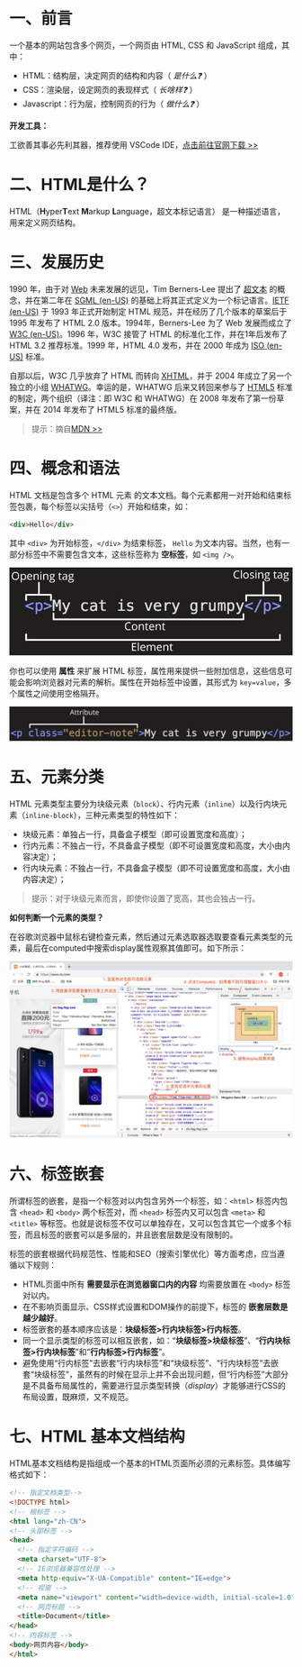 



# 一、前言

一个基本的网站包含多个网页，一个网页由 HTML, CSS 和 JavaScript  组成，其中：

- HTML：结构层，决定网页的结构和内容（ *是什么❓* ）
- CSS：渲染层，设定网页的表现样式（ *长啥样❓* ）
- Javascript：行为层，控制网页的行为（ *做什么❓* ）

**开发工具：**

工欲善其事必先利其器，推荐使用 VSCode IDE，[点击前往官网下载 >>](https://code.visualstudio.com/download)

# 二、HTML是什么？

HTML（**H**yper**T**ext **M**arkup **L**anguage，超文本标记语言） 是一种描述语言，用来定义网页结构。

# 三、发展历史

1990 年，由于对 [Web](https://developer.mozilla.org/zh-CN/docs/Glossary/World_Wide_Web) 未来发展的远见，Tim Berners-Lee 提出了 [超文本](https://developer.mozilla.org/zh-CN/docs/Glossary/Hypertext) 的概念，并在第二年在 [SGML (en-US)](https://developer.mozilla.org/en-US/docs/Glossary/SGML) 的基础上将其正式定义为一个标记语言。[IETF (en-US)](https://developer.mozilla.org/en-US/docs/Glossary/IETF) 于 1993 年正式开始制定 HTML 规范，并在经历了几个版本的草案后于 1995 年发布了 HTML 2.0 版本。1994年，Berners-Lee 为了 Web 发展而成立了 [W3C (en-US)](https://developer.mozilla.org/en-US/docs/Glossary/W3C)。1996 年，W3C 接管了 HTML 的标准化工作，并在1年后发布了 HTML 3.2 推荐标准。1999 年，HTML 4.0 发布，并在 2000 年成为 [ISO (en-US)](https://developer.mozilla.org/en-US/docs/Glossary/ISO) 标准。

自那以后，W3C 几乎放弃了 HTML 而转向 [XHTML](https://developer.mozilla.org/zh-CN/docs/Glossary/XHTML)，并于 2004 年成立了另一个独立的小组 [WHATWG](https://developer.mozilla.org/zh-CN/docs/Glossary/WHATWG)。幸运的是，WHATWG 后来又转回来参与了 [HTML5](https://developer.mozilla.org/zh-CN/docs/Glossary/HTML5) 标准的制定，两个组织（译注：即 W3C 和 WHATWG）在 2008 年发布了第一份草案，并在 2014 年发布了 HTML5 标准的最终版。

> 提示：摘自[MDN >>](https://developer.mozilla.org/zh-CN/docs/Glossary/HTML)

# 四、概念和语法

HTML 文档是包含多个 HTML 元素 的文本文档。每个元素都用一对开始和结束标签包裹，每个标签以尖括号（`<>`）开始和结束，如：

```html
<div>Hello</div>
```

其中 `<div>` 为开始标签，`</div>` 为结束标签， `Hello` 为文本内容。当然，也有一部分标签中不需要包含文本，这些标签称为 **空标签**，如 `<img />`。

![](./IMGS/grumpy-cat-small.png)

你也可以使用 **属性** 来扩展 HTML 标签，属性用来提供一些附加信息，这些信息可能会影响浏览器对元素的解析。属性在开始标签中设置，其形式为 `key=value`，多个属性之间使用空格隔开。

![](./IMGS/grumpy-cat-attribute-small.png)



# 五、元素分类

HTML 元素类型主要分为块级元素（`block`）、行内元素（`inline`）以及行内块元素（`inline-block`），三种元素类型的特性如下：

- 块级元素：单独占一行，具备盒子模型（即可设置宽度和高度）；
- 行内元素：不独占一行，不具备盒子模型（即不可设置宽度和高度，大小由内容决定）；
- 行内块元素：不独占一行，不具备盒子模型（即不可设置宽度和高度，大小由内容决定）；

> 提示：对于块级元素而言，即使你设置了宽高，其也会独占一行。

**如何判断一个元素的类型？**

在谷歌浏览器中鼠标右键检查元素，然后通过元素选取器选取要查看元素类型的元素，最后在computed中搜索display属性观察其值即可。如下所示：

![](./IMGS/check_display.png)

# 六、标签嵌套

所谓标签的嵌套，是指一个标签对以内包含另外一个标签，如：`<html>` 标签内包含 `<head>` 和 `<body>` 两个标签对，而 `<head>` 标签内又可以包含 `<meta>` 和`<title>` 等标签。也就是说标签不仅可以单独存在，又可以包含其它一个或多个标签，而且标签的嵌套可以是多层的，并且嵌套层数是没有限制的。

标签的嵌套根据代码规范性、性能和SEO（搜索引擎优化）等方面考虑，应当遵循以下规则：

- HTML页面中所有 **需要显示在浏览器窗口内的内容** 均需要放置在 `<body>` 标签对以内。
- 在不影响页面显示、CSS样式设置和DOM操作的前提下，标签的 **嵌套层数是越少越好**。
- 标签嵌套的基本顺序应该是：**块级标签>行内块标签>行内标签**。
- 同一个显示类型的标签可以相互嵌套，如：“**块级标签>块级标签**”、“**行内块标签>行内块标签**”和“**行内标签>行内标签**”。
- 避免使用“行内标签”去嵌套“行内块标签”和“块级标签”、“行内块标签”去嵌套“块级标签”，虽然有的时候在显示上并不会出现问题，但“行内标签”大部分是不具备布局属性的，需要进行显示类型转换（*display*）才能够进行CSS的布局设置，既麻烦，又不规范。

# 七、HTML 基本文档结构

HTML基本文档结构是指组成一个基本的HTML页面所必须的元素标签。具体编写格式如下：

```html
<!-- 指定文档类型-->
<!DOCTYPE html>
<!-- 根标签 -->
<html lang="zh-CN">
<!-- 头部标签 -->
<head>
  <!-- 指定字符编码 -->
  <meta charset="UTF-8">
  <!-- IE浏览器兼容性处理 -->
  <meta http-equiv="X-UA-Compatible" content="IE=edge">
  <!-- 视窗 -->
  <meta name="viewport" content="width=device-width, initial-scale=1.0">
  <!-- 网页标题 -->
  <title>Document</title>
</head>
<!-- 内容标签 -->
<body>网页内容</body>
</html>
```





















